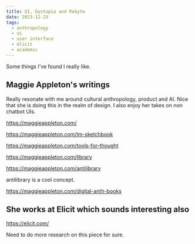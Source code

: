 ```yaml
---
title: UI, Dystopia and Rebyte
date: 2023-12-23
tags:
  - anthropology
  - ui
  - user interface
  - elicit
  - academic
---
```


Some things I've found I really like.

## Maggie Appleton's writings

Really resonate with me around cultural anthropology, product and AI. Nice that she is doing this in the realm of design. I also enjoy her takes on non chatbot UIs.

https://maggieappleton.com/

https://maggieappleton.com/lm-sketchbook

https://maggieappleton.com/tools-for-thought

https://maggieappleton.com/library

https://maggieappleton.com/antilibrary

antilibrary is a cool concept.

https://maggieappleton.com/digital-anth-books

## She works at Elicit which sounds interesting also

https://elicit.com/

Need to do more research on this piece for sure.
